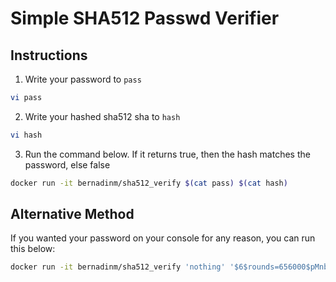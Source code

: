 # Simple SHA512 Passwd Verifier

## Instructions

1. Write your password to `pass`
```bash
vi pass
```

2. Write your hashed sha512 sha to `hash`
```bash
vi hash
```

3. Run the command below. If it returns true, then the hash matches the password, else false

```bash
docker run -it bernadinm/sha512_verify $(cat pass) $(cat hash)
```

## Alternative Method

If you wanted your password on your console for any reason, you can run this below:

```bash
docker run -it bernadinm/sha512_verify 'nothing' '$6$rounds=656000$pMnbaHNOFFqKKc0Q$.VncwqI9aIqM3ecrPbL2rMzJW0.GzgoD54A/ZWIwuwYS20Q3lvSinPvl76.7ILn7nQoazS9TlsiV9TV63MITK.'
```
